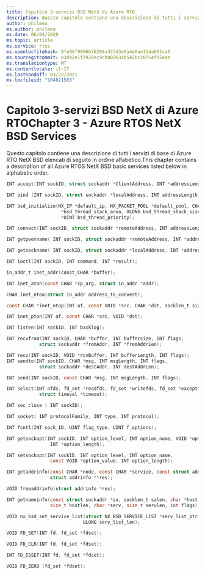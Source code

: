 ```yaml
---
title: Capitolo 3-servizi BSD NetX di Azure RTO
description: Questo capitolo contiene una descrizione di tutti i servizi di base di Azure RTO NetX BSD elencati di seguito in ordine alfabetico.
author: philmea
ms.author: philmea
ms.date: 06/04/2020
ms.topic: article
ms.service: rtos
ms.openlocfilehash: 9fe96f9896b76294a32543e9a4e0ae11da601ca6
ms.sourcegitcommit: e3d42e1f2920ec9cb002634b542bc20754f9544e
ms.translationtype: MT
ms.contentlocale: it-IT
ms.lasthandoff: 03/22/2021
ms.locfileid: "104821503"
---
```

# <a name="chapter-3---azure-rtos-netx-bsd-services"></a><span data-ttu-id="89cc2-103">Capitolo 3-servizi BSD NetX di Azure RTO</span><span class="sxs-lookup"><span data-stu-id="89cc2-103">Chapter 3 - Azure RTOS NetX BSD Services</span></span>

<span data-ttu-id="89cc2-104">Questo capitolo contiene una descrizione di tutti i servizi di base di Azure RTO NetX BSD elencati di seguito in ordine alfabetico.</span><span class="sxs-lookup"><span data-stu-id="89cc2-104">This chapter contains a description of all Azure RTOS NetX BSD basic services listed below in alphabetic order.</span></span>

```c
INT accept(INT sockID, struct sockaddr *ClientAddress, INT *addressLength);

INT bind (INT sockID, struct sockaddr *localAddress, INT addressLength);

INT bsd_initialize(NX_IP *default_ip, NX_PACKET_POOL *default_pool, CHAR
                    *bsd_thread_stack_area, ULONG bsd_thread_stack_size,
                    *UINT bsd_thread_priority);

INT connect(INT sockID, struct sockaddr *remoteAddress, INT addressLength);

INT getpeername( INT sockID, struct sockaddr *remoteAddress, INT *addressLength);

INT getsockname( INT sockID, struct sockaddr *localAddress, INT *addressLength);

INT ioctl(INT sockID, INT command, INT *result);

in_addr_t inet_addr(const_CHAR *buffer);

INT inet_aton(const CHAR *cp_arg, struct in_addr *addr);

CHAR inet_ntoa(struct in_addr address_to_convert);

const CHAR *inet_ntop(INT af, const VOID *src, CHAR *dst, socklen_t size);

INT inet_pton(INT af, const CHAR *src, VOID *dst);

INT listen(INT sockID, INT backlog);

INT recvfrom(INT sockID, CHAR *buffer, INT buffersize, INT flags,
            struct sockaddr *fromAddr, INT *fromAddrLen);

INT recv(INT sockID, VOID *rcvBuffer, INT bufferLength, INT flags);
INT sendto(INT sockID, CHAR *msg, INT msgLength, INT flags,
            struct sockaddr *destAddr, INT destAddrLen);

INT send(INT sockID, const CHAR *msg, INT msgLength, INT flags);

INT select(INT nfds, fd_set *readfds, fd_set *writefds, fd_set *exceptfds,
            struct timeval *timeout);

INT soc_close ( INT sockID);

INT socket( INT protocolFamily, INT type, INT protocol);

INT fcntl(INT sock_ID, UINT flag_type, UINT f_options);

INT getsockopt(INT sockID, INT option_level, INT option_name, VOID *option_value,
                INT *option_length);

INT setsockopt(INT sockID, INT option_level, INT option_name,
                const VOID *option_value, INT option_length);

INT getaddrinfo(const CHAR *node, const CHAR *service, const struct addrinfo *hints,
                struct addrinfo **res);

VOID freeaddrinfo(struct addrinfo *res);

INT getnameinfo(const struct sockaddr *sa, socklen_t salen, char *host,
                size_t hostlen, char *serv, size_t servlen, int flags);

VOID nx_bsd_set_service_list(struct NX_BSD_SERVICE_LIST *serv_list_ptr,
                            ULONG serv_list_len);

VOID FD_SET(INT fd, fd_set *fdset);

VOID FD_CLR(INT fd, fd_set *fdset);

INT FD_ISSET(INT fd, fd_set *fdset);

VOID FD_ZERO (fd_set *fdset);
```